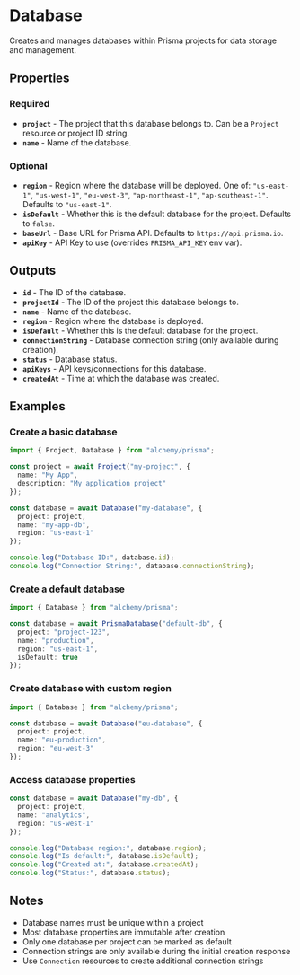# Database

Creates and manages databases within Prisma projects for data storage and management.

## Properties

### Required

- **`project`** - The project that this database belongs to. Can be a `Project` resource or project ID string.
- **`name`** - Name of the database.

### Optional

- **`region`** - Region where the database will be deployed. One of: `"us-east-1"`, `"us-west-1"`, `"eu-west-3"`, `"ap-northeast-1"`, `"ap-southeast-1"`. Defaults to `"us-east-1"`.
- **`isDefault`** - Whether this is the default database for the project. Defaults to `false`.
- **`baseUrl`** - Base URL for Prisma API. Defaults to `https://api.prisma.io`.
- **`apiKey`** - API Key to use (overrides `PRISMA_API_KEY` env var).

## Outputs

- **`id`** - The ID of the database.
- **`projectId`** - The ID of the project this database belongs to.
- **`name`** - Name of the database.
- **`region`** - Region where the database is deployed.
- **`isDefault`** - Whether this is the default database for the project.
- **`connectionString`** - Database connection string (only available during creation).
- **`status`** - Database status.
- **`apiKeys`** - API keys/connections for this database.
- **`createdAt`** - Time at which the database was created.

## Examples

### Create a basic database

```ts
import { Project, Database } from "alchemy/prisma";

const project = await Project("my-project", {
  name: "My App",
  description: "My application project"
});

const database = await Database("my-database", {
  project: project,
  name: "my-app-db",
  region: "us-east-1"
});

console.log("Database ID:", database.id);
console.log("Connection String:", database.connectionString);
```

### Create a default database

```ts
import { Database } from "alchemy/prisma";

const database = await PrismaDatabase("default-db", {
  project: "project-123",
  name: "production",
  region: "us-east-1",
  isDefault: true
});
```

### Create database with custom region

```ts
import { Database } from "alchemy/prisma";

const database = await Database("eu-database", {
  project: project,
  name: "eu-production",
  region: "eu-west-3"
});
```

### Access database properties

```ts
const database = await Database("my-db", {
  project: project,
  name: "analytics",
  region: "us-west-1"
});

console.log("Database region:", database.region);
console.log("Is default:", database.isDefault);
console.log("Created at:", database.createdAt);
console.log("Status:", database.status);
```

## Notes

- Database names must be unique within a project
- Most database properties are immutable after creation
- Only one database per project can be marked as default
- Connection strings are only available during the initial creation response
- Use `Connection` resources to create additional connection strings
